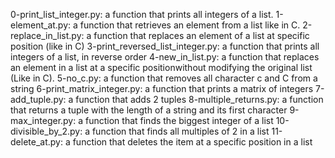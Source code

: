 0-print_list_integer.py: a function that prints all integers of a list.
1-element_at.py: a function that retrieves an element from a list like in C.
2-replace_in_list.py: a function that replaces an element of a list at specific position (like in C)
3-print_reversed_list_integer.py: a function that prints all integers of a list, in reverse order
4-new_in_list.py: a function that replaces an element in a list at a specific positionwithout modifying the original list (Like in C).
5-no_c.py: a function that removes all character c and C from a string
6-print_matrix_integer.py: a function that prints a matrix of integers
7-add_tuple.py: a function that adds 2 tuples
8-multiple_returns.py: a function that returns a tuple with the length of a string and its first character
9-max_integer.py: a function that finds the biggest integer of a list
10-divisible_by_2.py: a function that finds all multiples of 2 in a list
11-delete_at.py: a function that deletes the item at a specific position in a list
